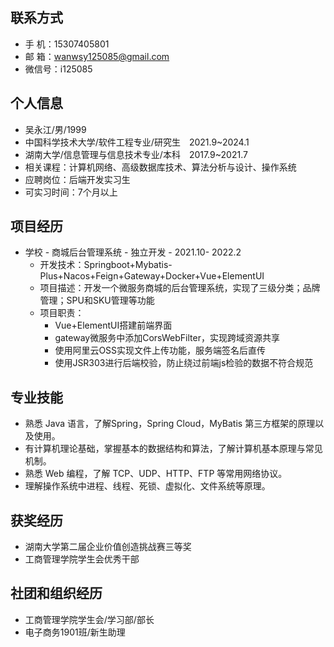 ## 联系方式

* 手 机：15307405801 
* 邮 箱：wanwsy125085@gmail.com    
* 微信号：i125085

## 个人信息
* 吴永江/男/1999     
* 中国科学技术大学/软件工程专业/研究生&emsp;2021.9~2024.1          
* 湖南大学/信息管理与信息技术专业/本科&emsp;2017.9~2021.7 
* 相关课程：计算机网络、高级数据库技术、算法分析与设计、操作系统
* 应聘岗位：后端开发实习生
* 可实习时间：7个月以上

## 项目经历

* 学校 - 商城后台管理系统 - 独立开发 - 2021.10- 2022.2 
    * 开发技术：Springboot+Mybatis-Plus+Nacos+Feign+Gateway+Docker+Vue+ElementUI
    * 项目描述：开发一个微服务商城的后台管理系统，实现了三级分类；品牌管理；SPU和SKU管理等功能
    * 项目职责：
        * Vue+ElementUI搭建前端界面
        * gateway微服务中添加CorsWebFilter，实现跨域资源共享
        * 使用阿里云OSS实现文件上传功能，服务端签名后直传
        * 使用JSR303进行后端校验，防止绕过前端js检验的数据不符合规范

## 专业技能

* 熟悉 Java 语言，了解Spring，Spring Cloud，MyBatis 第三方框架的原理以及使用。
* 有计算机理论基础，掌握基本的数据结构和算法，了解计算机基本原理与常见机制。
* 熟悉 Web 编程，了解 TCP、UDP、HTTP、FTP 等常用网络协议。
* 理解操作系统中进程、线程、死锁、虚拟化、文件系统等原理。

## 获奖经历
* 湖南大学第二届企业价值创造挑战赛三等奖
* 工商管理学院学生会优秀干部

## 社团和组织经历
* 工商管理学院学生会/学习部/部长
* 电子商务1901班/新生助理


